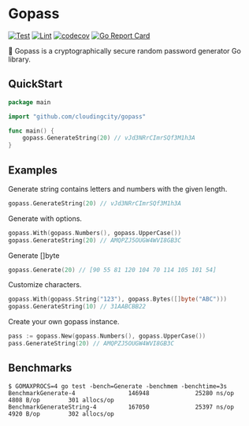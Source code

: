 # Gopass

[![Test](https://github.com/cloudingcity/gopass/workflows/Test/badge.svg)](https://github.com/cloudingcity/gopass/actions?query=workflow%3ATest)
[![Lint](https://github.com/cloudingcity/gopass/workflows/Lint/badge.svg)](https://github.com/cloudingcity/gopass/actions?query=workflow%3ALint)
[![codecov](https://codecov.io/gh/cloudingcity/gopass/branch/main/graph/badge.svg)](https://codecov.io/gh/cloudingcity/gopass)
[![Go Report Card](https://goreportcard.com/badge/github.com/cloudingcity/gopass)](https://goreportcard.com/report/github.com/cloudingcity/gopass)

:key: Gopass is a cryptographically secure random password generator Go library.

## QuickStart

```go
package main

import "github.com/cloudingcity/gopass"

func main() {
	gopass.GenerateString(20) // vJd3NRrCImrSQf3M1h3A
}
```

## Examples

Generate string contains letters and numbers with the given length.

```go
gopass.GenerateString(20) // vJd3NRrCImrSQf3M1h3A
```

Generate with options.

```go
gopass.With(gopass.Numbers(), gopass.UpperCase())
gopass.GenerateString(20) // AMQPZJ5OUGW4WVI8GB3C
```

Generate []byte
```go
gopass.Generate(20) // [90 55 81 120 104 70 114 105 101 54]
```

Customize characters.

```go
gopass.With(gopass.String("123"), gopass.Bytes([]byte("ABC")))
gopass.GenerateString(10) // 31AABCBB22
```

Create your own gopass instance.
```go
pass := gopass.New(gopass.Numbers(), gopass.UpperCase())
pass.GenerateString(20) // AMQPZJ5OUGW4WVI8GB3C
```

## Benchmarks

```console
$ GOMAXPROCS=4 go test -bench=Generate -benchmem -benchtime=3s
BenchmarkGenerate-4               146948             25280 ns/op            4808 B/op        301 allocs/op
BenchmarkGenerateString-4         167050             25397 ns/op            4920 B/op        302 allocs/op
```

